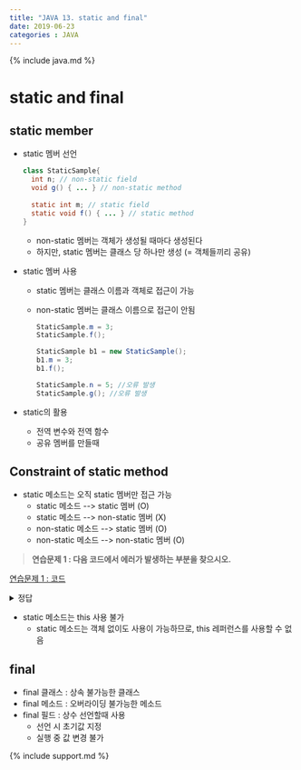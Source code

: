 ```yaml
---
title: "JAVA 13. static and final"
date: 2019-06-23
categories : JAVA
---
```


{% include java.md %}

# static and final

## static member
* static 멤버 선언

  ~~~java
  class StaticSample{
    int n; // non-static field
    void g() { ... } // non-static method
    
    static int m; // static field
    static void f() { ... } // static method
  }
  ~~~
  
  * non-static 멤버는 객체가 생성될 때마다 생성된다
  * 하지만, static 멤버는 클래스 당 하나만 생성 (= 객체들끼리 공유)

* static 멤버 사용
  * static 멤버는 클래스 이름과 객체로 접근이 가능
  * non-static 멤버는 클래스 이름으로 접근이 안됨
  
    ~~~java
    StaticSample.m = 3;
    StaticSample.f();
    
    StaticSample b1 = new StaticSample();
    b1.m = 3;
    b1.f();
    
    StaticSample.n = 5; //오류 발생
    StaticSample.g(); //오류 발생
    ~~~
    
* static의 활용
  * 전역 변수와 전역 함수
  * 공유 멤버를 만들때
  
## Constraint of static method

* static 메소드는 오직 static 멤버만 접근 가능
  * static 메소드 --> static 멤버 (O)
  * static 메소드 --> non-static 멤버 (X)
  * non-static 메소드 --> static 멤버 (O)
  * non-static 메소드 --> non-static 멤버 (O)
  
> **연습문제 1 : 다음 코드에서 에러가 발생하는 부분을 찾으시오.**

[연습문제 1 : 코드](https://github.com/DetegiCE/JavaStudy/blob/master/chapter4/StaticMethod.java)

<details><summary>정답</summary>
  
{% highlight text %}
s1함수 : static 메소드의 non-static 필드 접근 불가
s2함수 : static 메소드의 non-static 메소드 접근 불가
{% endhighlight %}

</details>

* static 메소드는 this 사용 불가
  * static 메소드는 객체 없이도 사용이 가능하므로, this 레퍼런스를 사용할 수 없음
  

## final

* final 클래스 : 상속 불가능한 클래스
* final 메소드 : 오버라이딩 불가능한 메소드
* final 필드 : 상수 선언할때 사용
  * 선언 시 초기값 지정
  * 실행 중 값 변경 불가
  

{% include support.md %}

